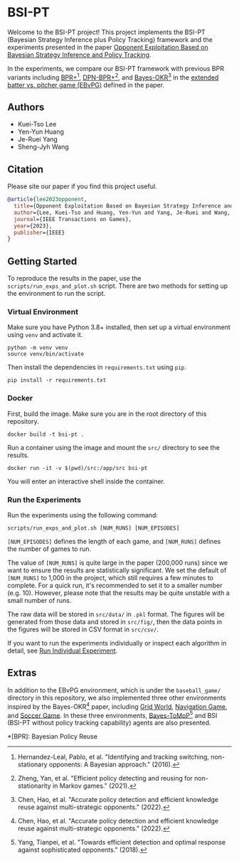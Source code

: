 # BSI-PT

Welcome to the BSI-PT project! This project implements the BSI-PT (Bayesian Strategy Inference plus Policy Tracking) framework and the experiments presented in the paper [Opponent Exploitation Based on Bayesian Strategy Inference and Policy Tracking](https://ieeexplore.ieee.org/document/10148618).

In the experiments, we compare our BSI-PT framework with previous BPR variants including [BPR+](https://researchspace.csir.co.za/dspace/bitstream/handle/10204/9091/Hernandez-Leal_2016.pdf?sequence=1&isAllowed=y)[^bpr], [DPN-BPR+](https://drive.google.com/file/d/1FMxWLF3hAgKTomp-foczAY3ppfF-GE-2/view)[^dpn-bpr], and [Bayes-OKR](https://www.sciencedirect.com/science/article/abs/pii/S0950705122001605)[^okr] in the [extended batter vs. pitcher game (EBvPG)](environments/baseball_game.md) defined in the paper.

## Authors
- Kuei-Tso Lee
- Yen-Yun Huang
- Je-Ruei Yang
- Sheng-Jyh Wang

## Citation

Please site our paper if you find this project useful.

```bibtex
@article{lee2023opponent,
  title={Opponent Exploitation Based on Bayesian Strategy Inference and Policy Tracking},
  author={Lee, Kuei-Tso and Huang, Yen-Yun and Yang, Je-Ruei and Wang, Sheng-Jyh},
  journal={IEEE Transactions on Games},
  year={2023},
  publisher={IEEE}
}
```

## Getting Started

To reproduce the results in the paper, use the `scripts/run_exps_and_plot.sh` script. There are two methods for setting up the environment to run the script.

### Virtual Environment

Make sure you have Python 3.8+ installed, then set up a virtual environment using `venv` and activate it.

```
python -m venv venv
source venv/bin/activate
```

Then install the dependencies in `requirements.txt` using `pip`.

```
pip install -r requirements.txt
```

### Docker

First, build the image. Make sure you are in the root directory of this repository.

```
docker build -t bsi-pt .
```

Run a container using the image and mount the `src/` directory to see the results.

```
docker run -it -v $(pwd)/src:/app/src bsi-pt
```

You will enter an interactive shell inside the container.

### Run the Experiments

Run the experiments using the following command:

```
scripts/run_exps_and_plot.sh [NUM_RUNS] [NUM_EPISODES]
```

`[NUM_EPISODES]` defines the length of each game, and `[NUM_RUNS]` defines the number of games to run.

The value of `[NUM_RUNS]` is quite large in the paper (200,000 runs) since we want to ensure the results are statistically significant. We set the default of `[NUM_RUNS]` to 1,000 in the project, which still requires a few minutes to complete. For a quick run, it's recommended to set it to a smaller number (e.g. 10). However, please note that the results may be quite unstable with a small number of runs.

The raw data will be stored in `src/data/` in `.pkl` format. The figures will be generated from those data and stored in `src/fig/`, then the data points in the figures will be stored in CSV format in `src/csv/`.

If you want to run the experiments individually or inspect each algorithm in detail, see [Run Individual Experiment](detail.md).

## Extras

In addition to the EBvPG environment, which is under the `baseball_game/` directory in this repository, we also implemented three other environments inspired by the Bayes-OKR[^okr] paper, including [Grid World](environments/grid_world.md), [Navigation Game](environments/navigation_game.md), and [Soccer Game](environments/soccer_game.md). In these three environments, [Bayes-ToMoP](https://arxiv.org/pdf/1809.04240)[^tom] and BSI (BSI-PT without policy tracking capability) agents are also presented.

*[BPR]: Bayesian Policy Reuse

[^bpr]: Hernandez-Leal, Pablo, et al. "Identifying and tracking switching, non-stationary opponents: A Bayesian approach." (2016).
[^dpn-bpr]: Zheng, Yan, et al. "Efficient policy detecting and reusing for non-stationarity in Markov games." (2021).
[^okr]: Chen, Hao, et al. "Accurate policy detection and efficient knowledge reuse against multi-strategic opponents." (2022).
[^tom]: Yang, Tianpei, et al. "Towards efficient detection and optimal response against sophisticated opponents." (2018).
